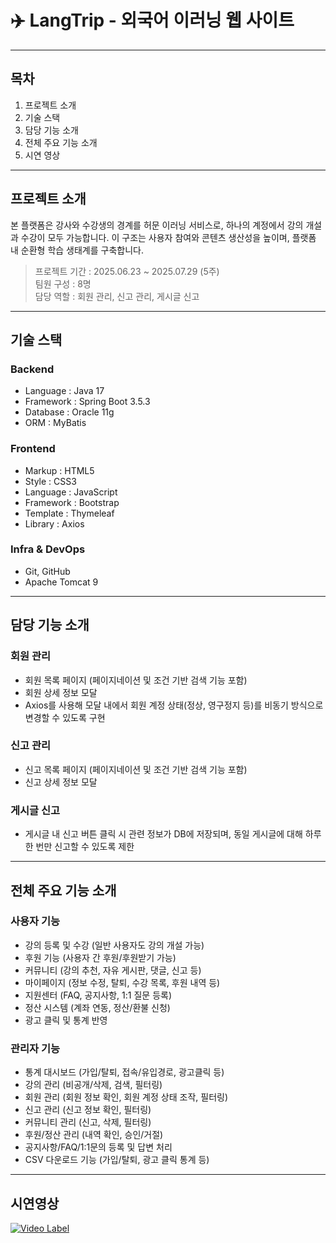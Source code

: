 # ✈️ LangTrip - 외국어 이러닝 웹 사이트

---

## 목차
1. 프로젝트 소개  
2. 기술 스택  
3. 담당 기능 소개  
4. 전체 주요 기능 소개  
5. 시연 영상

---

##  프로젝트 소개
본 플랫폼은 강사와 수강생의 경계를 허문 이러닝 서비스로, 하나의 계정에서 강의 개설과 수강이 모두 가능합니다. 이 구조는 사용자 참여와 콘텐츠 생산성을 높이며, 플랫폼 내 순환형 학습 생태계를 구축합니다.

> 프로젝트 기간 : 2025.06.23 ~ 2025.07.29 (5주)  
> 팀원 구성 : 8명  
> 담당 역할 : 회원 관리, 신고 관리, 게시글 신고

---

## 기술 스택

### Backend
- Language : Java 17
- Framework : Spring Boot 3.5.3
- Database : Oracle 11g
- ORM : MyBatis

### Frontend
- Markup : HTML5  
- Style : CSS3  
- Language : JavaScript  
- Framework : Bootstrap
- Template : Thymeleaf  
- Library : Axios

### Infra & DevOps
- Git, GitHub
- Apache Tomcat 9

---

## 담당 기능 소개

### 회원 관리
- 회원 목록 페이지 (페이지네이션 및 조건 기반 검색 기능 포함)
- 회원 상세 정보 모달
- Axios를 사용해 모달 내에서 회원 계정 상태(정상, 영구정지 등)를 비동기 방식으로 변경할 수 있도록 구현

### 신고 관리
- 신고 목록 페이지 (페이지네이션 및 조건 기반 검색 기능 포함)
- 신고 상세 정보 모달

### 게시글 신고
- 게시글 내 신고 버튼 클릭 시 관련 정보가 DB에 저장되며, 동일 게시글에 대해 하루 한 번만 신고할 수 있도록 제한

---

## 전체 주요 기능 소개

### 사용자 기능
- 강의 등록 및 수강 (일반 사용자도 강의 개설 가능)
- 후원 기능 (사용자 간 후원/후원받기 가능)
- 커뮤니티 (강의 추천, 자유 게시판, 댓글, 신고 등)
- 마이페이지 (정보 수정, 탈퇴, 수강 목록, 후원 내역 등)
- 지원센터 (FAQ, 공지사항, 1:1 질문 등록)
- 정산 시스템 (계좌 연동, 정산/환불 신청)
- 광고 클릭 및 통계 반영

### 관리자 기능
- 통계 대시보드 (가입/탈퇴, 접속/유입경로, 광고클릭 등)
- 강의 관리 (비공개/삭제, 검색, 필터링)
- 회원 관리 (회원 정보 확인, 회원 계정 상태 조작, 필터링)
- 신고 관리 (신고 정보 확인, 필터링)
- 커뮤니티 관리 (신고, 삭제, 필터링)
- 후원/정산 관리 (내역 확인, 승인/거절)
- 공지사항/FAQ/1:1문의 등록 및 답변 처리
- CSV 다운로드 기능 (가입/탈퇴, 광고 클릭 통계 등)

---

## 시연영상
[![Video Label](http://img.youtube.com/vi/Gdn4_mokelI/0.jpg)](https://youtu.be/Gdn4_mokelI) 
